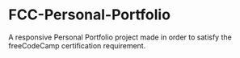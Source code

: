 # FCC-Personal-Portfolio
A responsive Personal Portfolio project made in order to satisfy the freeCodeCamp certification requirement. 
